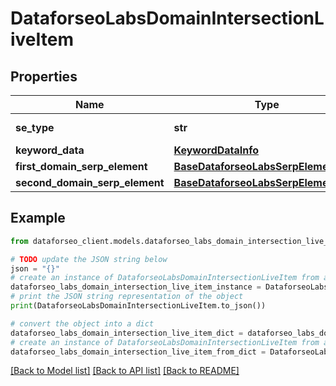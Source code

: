 # DataforseoLabsDomainIntersectionLiveItem


## Properties

Name | Type | Description | Notes
------------ | ------------- | ------------- | -------------
**se_type** | **str** | search engine type | [optional] 
**keyword_data** | [**KeywordDataInfo**](KeywordDataInfo.md) |  | [optional] 
**first_domain_serp_element** | [**BaseDataforseoLabsSerpElementItem**](BaseDataforseoLabsSerpElementItem.md) |  | [optional] 
**second_domain_serp_element** | [**BaseDataforseoLabsSerpElementItem**](BaseDataforseoLabsSerpElementItem.md) |  | [optional] 

## Example

```python
from dataforseo_client.models.dataforseo_labs_domain_intersection_live_item import DataforseoLabsDomainIntersectionLiveItem

# TODO update the JSON string below
json = "{}"
# create an instance of DataforseoLabsDomainIntersectionLiveItem from a JSON string
dataforseo_labs_domain_intersection_live_item_instance = DataforseoLabsDomainIntersectionLiveItem.from_json(json)
# print the JSON string representation of the object
print(DataforseoLabsDomainIntersectionLiveItem.to_json())

# convert the object into a dict
dataforseo_labs_domain_intersection_live_item_dict = dataforseo_labs_domain_intersection_live_item_instance.to_dict()
# create an instance of DataforseoLabsDomainIntersectionLiveItem from a dict
dataforseo_labs_domain_intersection_live_item_from_dict = DataforseoLabsDomainIntersectionLiveItem.from_dict(dataforseo_labs_domain_intersection_live_item_dict)
```
[[Back to Model list]](../README.md#documentation-for-models) [[Back to API list]](../README.md#documentation-for-api-endpoints) [[Back to README]](../README.md)


